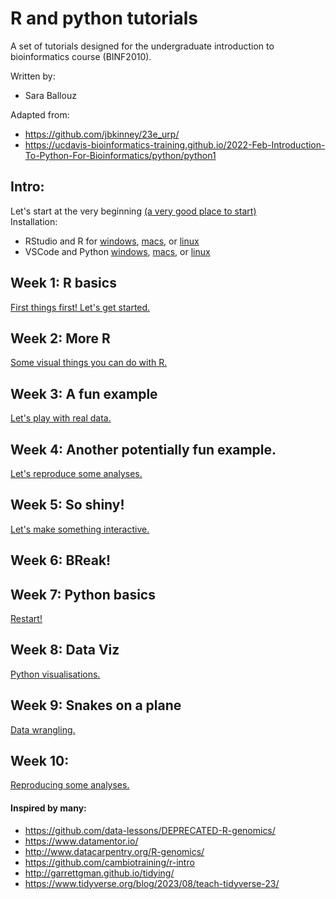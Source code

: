 # R and python tutorials

A set of tutorials designed for the undergraduate introduction to bioinformatics course (BINF2010).

Written by: 
- Sara Ballouz
  
Adapted from:
- https://github.com/jbkinney/23e_urp/
- https://ucdavis-bioinformatics-training.github.io/2022-Feb-Introduction-To-Python-For-Bioinformatics/python/python1


## Intro: 
Let's start at the very beginning [(a very good place to start)](/intro/intro.md)   
Installation:
- RStudio and R for [windows](/intro/installwindows.md), [macs](/intro/installmac.md), or [linux](/intro/installunix.md/)
- VSCode and Python [windows](/intro/installwindows.md), [macs](/intro/installmac.md), or [linux](/intro/installunix.md/)

## Week 1: R basics 
[First things first! Let's get started.](/lessons/lesson1.md)   

## Week 2: More R 
[Some visual things you can do with R.](/lessons/lesson2.md)

## Week 3: A fun example 
[Let's play with real data.](/lessons/lesson3.md)

## Week 4: Another potentially fun example.
[Let's reproduce some analyses.](/lessons/lesson4.md)

## Week 5: So shiny!
[Let's make something interactive.](/lessons/lesson5.md)

## Week 6: BReak!

## Week 7: Python basics 
[Restart!](/lessons/lesson6.md)   

## Week 8: Data Viz 
[Python visualisations.](/lessons/lesson7.md)

## Week 9: Snakes on a plane 
[Data wrangling.](/lessons/lesson8.md)

## Week 10:  
[Reproducing some analyses.](/lessons/lesson9.md)



#### Inspired by many:
- https://github.com/data-lessons/DEPRECATED-R-genomics/
- https://www.datamentor.io/
- http://www.datacarpentry.org/R-genomics/
- https://github.com/cambiotraining/r-intro
- http://garrettgman.github.io/tidying/
- https://www.tidyverse.org/blog/2023/08/teach-tidyverse-23/

